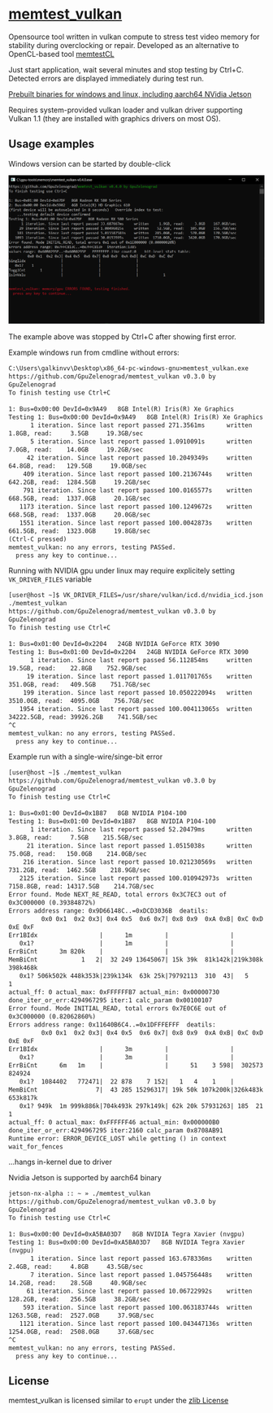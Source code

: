 # [memtest_vulkan](https://github.com/GpuZelenograd/memtest_vulkan)

Opensource tool written in vulkan compute to stress test video memory for stability during overclocking or repair.
Developed as an alternative to OpenCL-based tool [memtestCL](https://github.com/ihaque/memtestCL)

Just start application, wait several minutes and stop testing by Ctrl+C. Detected errors are displayed immediately during test run.

[Prebuilt binaries for windows and linux, including aarch64 NVidia Jetson](https://github.com//GpuZelenograd/memtest_vulkan/releases/)

Requires system-provided vulkan loader and vulkan driver supporting Vulkan 1.1 (they are installed with graphics drivers on most OS).

## Usage examples

Windows version can be started by double-click

![WindowsScreenshot](.github/memtest_vulkan_windows_rx580.png)

The example above was stopped by Ctrl+C after showing first error.

Example windows run from cmdline without errors:
```
C:\Users\galkinvv\Desktop\x86_64-pc-windows-gnu>memtest_vulkan.exe
https://github.com/GpuZelenograd/memtest_vulkan v0.3.0 by GpuZelenograd
To finish testing use Ctrl+C

1: Bus=0x00:00 DevId=0x9A49   8GB Intel(R) Iris(R) Xe Graphics
Testing 1: Bus=0x00:00 DevId=0x9A49   8GB Intel(R) Iris(R) Xe Graphics
      1 iteration. Since last report passed 271.3561ms      written     1.8GB, read:     3.5GB     19.3GB/sec
      5 iteration. Since last report passed 1.0910091s      written     7.0GB, read:    14.0GB     19.2GB/sec
     42 iteration. Since last report passed 10.2049349s     written    64.8GB, read:   129.5GB     19.0GB/sec
    409 iteration. Since last report passed 100.2136744s    written   642.2GB, read:  1284.5GB     19.2GB/sec
    791 iteration. Since last report passed 100.0165577s    written   668.5GB, read:  1337.0GB     20.1GB/sec
   1173 iteration. Since last report passed 100.1249672s    written   668.5GB, read:  1337.0GB     20.0GB/sec
   1551 iteration. Since last report passed 100.0042873s    written   661.5GB, read:  1323.0GB     19.8GB/sec
(Ctrl-C pressed)
memtest_vulkan: no any errors, testing PASSed.
  press any key to continue...
```

Running with NVIDIA gpu under linux may require explicitely setting `VK_DRIVER_FILES` variable
```
[user@host ~]$ VK_DRIVER_FILES=/usr/share/vulkan/icd.d/nvidia_icd.json ./memtest_vulkan
https://github.com/GpuZelenograd/memtest_vulkan v0.3.0 by GpuZelenograd
To finish testing use Ctrl+C

1: Bus=0x01:00 DevId=0x2204   24GB NVIDIA GeForce RTX 3090
Testing 1: Bus=0x01:00 DevId=0x2204   24GB NVIDIA GeForce RTX 3090
      1 iteration. Since last report passed 56.112854ms     written    19.5GB, read:    22.8GB    752.9GB/sec
     19 iteration. Since last report passed 1.011701765s    written   351.0GB, read:   409.5GB    751.7GB/sec
    199 iteration. Since last report passed 10.050222094s   written  3510.0GB, read:  4095.0GB    756.7GB/sec
   1954 iteration. Since last report passed 100.004113065s  written 34222.5GB, read: 39926.2GB    741.5GB/sec
^C
memtest_vulkan: no any errors, testing PASSed.
  press any key to continue...
```

Example run with a single-wire/singe-bit error
```
[user@host ~]$ ./memtest_vulkan
https://github.com/GpuZelenograd/memtest_vulkan v0.3.0 by GpuZelenograd
To finish testing use Ctrl+C

1: Bus=0x01:00 DevId=0x1B87   8GB NVIDIA P104-100
Testing 1: Bus=0x01:00 DevId=0x1B87   8GB NVIDIA P104-100
      1 iteration. Since last report passed 52.20479ms      written     3.8GB, read:     7.5GB    215.5GB/sec
     21 iteration. Since last report passed 1.0515038s      written    75.0GB, read:   150.0GB    214.0GB/sec
    216 iteration. Since last report passed 10.021230569s   written   731.2GB, read:  1462.5GB    218.9GB/sec
   2125 iteration. Since last report passed 100.010942973s  written  7158.8GB, read: 14317.5GB    214.7GB/sec
Error found. Mode NEXT_RE_READ, total errors 0x3C7EC3 out of 0x3C000000 (0.39384872%)
Errors address range: 0x9D66148C..=0xDCD3036B  deatils:
         0x0 0x1  0x2 0x3| 0x4 0x5  0x6 0x7| 0x8 0x9  0xA 0xB| 0xC 0xD  0xE 0xF
Err1BIdx                 |      1m         |                 |                 
   0x1?                  |      1m         |                 |                 
ErrBiCnt      3m 820k    |                 |                 |                 
MemBiCnt            1   2|  32 249 13645067| 15k 39k  81k142k|219k308k 398k468k
   0x1? 506k502k 448k353k|239k134k  63k 25k|79792113  310  43|   5        1    
actual_ff: 0 actual_max: 0xFFFFFFB7 actual_min: 0x00000730 done_iter_or_err:4294967295 iter:1 calc_param 0x00100107
Error found. Mode INITIAL_READ, total errors 0x7E0C6E out of 0x3C000000 (0.82062860%)
Errors address range: 0x11640B6C4..=0x1DFFFEFFF  deatils:
         0x0 0x1  0x2 0x3| 0x4 0x5  0x6 0x7| 0x8 0x9  0xA 0xB| 0xC 0xD  0xE 0xF
Err1BIdx                 |      3m         |                 |                 
   0x1?                  |      3m         |                 |                 
ErrBiCnt      6m   1m    |                 |      51    3 598|  302573   824924
   0x1?  1084402   772471|  22 878    7 152|   1   4    1    |                 
MemBiCnt                7|  43 285 15296317| 19k 50k 107k200k|326k483k 653k817k
   0x1? 949k  1m 999k886k|704k493k 297k149k| 62k 20k 57931263| 185  21    1    
actual_ff: 0 actual_max: 0xFFFFFF46 actual_min: 0x000000B0 done_iter_or_err:4294967295 iter:2160 calc_param 0x8708AB91
Runtime error: ERROR_DEVICE_LOST while getting () in context wait_for_fences
```
...hangs in-kernel due to driver


Nvidia Jetson is supported by aarch64 binary
```
jetson-nx-alpha :: ~ » ./memtest_vulkan
https://github.com/GpuZelenograd/memtest_vulkan v0.3.0 by GpuZelenograd
To finish testing use Ctrl+C

1: Bus=0x00:00 DevId=0xA5BA03D7   8GB NVIDIA Tegra Xavier (nvgpu)
Testing 1: Bus=0x00:00 DevId=0xA5BA03D7   8GB NVIDIA Tegra Xavier (nvgpu)
      1 iteration. Since last report passed 163.678336ms    written     2.4GB, read:     4.8GB     43.5GB/sec
      7 iteration. Since last report passed 1.045756448s    written    14.2GB, read:    28.5GB     40.9GB/sec
     61 iteration. Since last report passed 10.06722992s    written   128.2GB, read:   256.5GB     38.2GB/sec
    593 iteration. Since last report passed 100.063183744s  written  1263.5GB, read:  2527.0GB     37.9GB/sec
   1121 iteration. Since last report passed 100.043447136s  written  1254.0GB, read:  2508.0GB     37.6GB/sec
^C
memtest_vulkan: no any errors, testing PASSed.
  press any key to continue...
```

## License

memtest_vulkan is licensed similar to `erupt` under the [zlib License](https://github.com/GpuZelenograd/memtest_vulkan/blob/main/LICENSE)
